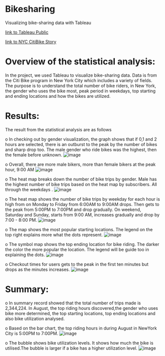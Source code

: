 # Bikesharing
Visualizing bike-sharing data with Tableau


[link to Tableau Public](https://public.tableau.com/app/profile/fidelia1205#!/?newProfile=&activeTab=0)

[link to NYC CitiBike Story](https://public.tableau.com/app/profile/fidelia1205/viz/NYCCityBikeChallenge_16602325007590/NYCCitiBikeStory?publish=yes)


# Overview of the statistical analysis:
In the project, we used Tableau to visualize bike-sharing data. Data is from the Citi Bike program in New York City which includes a variety of fields. The purpose is to understand the total number of bike riders, in New York, the gender who uses the bike most, peak period in weekdays, top starting and ending locations and how the bikes are utilized.
# Results:
The result from the statistical analysis are as follows

o	In checking out by gender visualization, the graph shows that if 0,1 and 2 hours are selected, there is an outburst to the peak by the number of bikes and sharp drop too. The male gender who ride bikes was the highest, then the female before unknown.
![image](https://user-images.githubusercontent.com/105121697/185542825-d0f1633e-edb5-420e-8950-93d683c62179.png)

o	Overall,  there are more male bikers, more than female bikers at the peak hour, 9:00 AM
![image](https://user-images.githubusercontent.com/105121697/184582805-52f2a8e0-0bc7-493c-908b-bb9bc5bc45e1.png)

o	The heat map breaks down the number of bike trips by gender. Male has the highest number of bike trips based on the heat map by subscribers. All through the weekdays .
![image](https://user-images.githubusercontent.com/105121697/184583345-cf55d74a-fa41-4f30-8caf-b9642d472537.png)

o	The heat map shows the number of bike trips by weekday for each hour is high from on Monday to Friday from 6:00AM to 9:00AM drops. Then gets to the peak from 5:00PM to 7:00PM and drop gradually. On weekend, Saturday and Sunday, starts from 9:00 AM, increases gradually and drop by 7:00 - 8:00 PM.
![image](https://user-images.githubusercontent.com/105121697/184583578-f33bb743-d77b-4c2a-8287-8ea563df61c0.png)

o	The map shows the most popular starting locations. The legend on the top right explains more what the dots represent.
![image](https://user-images.githubusercontent.com/105121697/184583818-4ff6cd50-17e1-4f4c-875e-30d01530a7df.png)

o	The symbol map shows the top ending location for bike riding. The darker the color the more popular the location. The legend will be guide too in explaining the dots.
![image](https://user-images.githubusercontent.com/105121697/184583979-96fa900f-aaa7-41e5-9037-7f87bd137cd5.png)

o	Checkout times for users gets to the peak in the first ten  minutes but drops as the minutes increases.
![image](https://user-images.githubusercontent.com/105121697/184584341-59bbeb6b-8274-4fdb-b7ff-759974e94f43.png)

# Summary:
o	In summary record showed that the total number of trips made is 2,344,224. In August, the top riding hours discovered,the gender who uses bike more determined, the top starting locations, top ending locations and also bike utilization analysed.

o	Based on the bar chart, the top riding hours in during August in NewYork City is 5:00PM to 7:00PM.
![image](https://user-images.githubusercontent.com/105121697/184584874-02d86791-1500-4ebb-bc8c-baf97dee3dd9.png)

o	The bubble shows bike utilization levels. It shows how much the bike is utilised.The bubble is larger if a bike has a higher utilization level. 
![image](https://user-images.githubusercontent.com/105121697/184585240-8991e3af-6637-40f8-a578-3b0df5145794.png)
